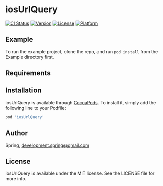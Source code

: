 # iosUrlQuery

[![CI Status](https://img.shields.io/travis/Spring/iosUrlQuery.svg?style=flat)](https://travis-ci.org/Spring/iosUrlQuery)
[![Version](https://img.shields.io/cocoapods/v/iosUrlQuery.svg?style=flat)](https://cocoapods.org/pods/iosUrlQuery)
[![License](https://img.shields.io/cocoapods/l/iosUrlQuery.svg?style=flat)](https://cocoapods.org/pods/iosUrlQuery)
[![Platform](https://img.shields.io/cocoapods/p/iosUrlQuery.svg?style=flat)](https://cocoapods.org/pods/iosUrlQuery)

## Example

To run the example project, clone the repo, and run `pod install` from the Example directory first.

## Requirements

## Installation

iosUrlQuery is available through [CocoaPods](https://cocoapods.org). To install
it, simply add the following line to your Podfile:

```ruby
pod 'iosUrlQuery'
```

## Author

Spring, development.spring@gmail.com

## License

iosUrlQuery is available under the MIT license. See the LICENSE file for more info.
